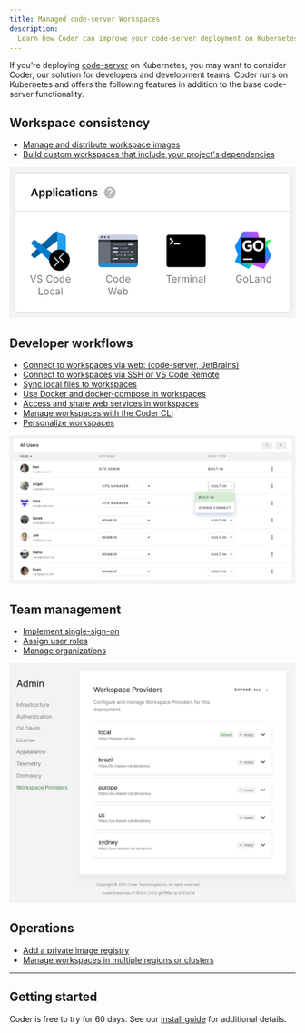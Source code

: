 ```yaml
---
title: Managed code-server Workspaces
description:
  Learn how Coder can improve your code-server deployment on Kubernetes.
---
```


If you're deploying [code-server](https://github.com/cdr/code-server) on
Kubernetes, you may want to consider Coder, our solution for developers and
development teams. Coder runs on Kubernetes and offers the following features in
addition to the base code-server functionality.

## Workspace consistency

- [Manage and distribute workspace images](https://coder.com/docs/images)
- [Build custom workspaces that include your project's dependencies](https://coder.com/docs/images/structure)

![Coder Dashboard](../../assets/guides/deployments/applications.png)

## Developer workflows

- [Connect to workspaces via web: (code-server, JetBrains)](https://coder.com/docs/workspaces/editors#jetbrains-ides-in-the-browser)
- [Connect to workspaces via SSH or VS Code Remote](https://coder.com/docs/workspaces/ssh)
- [Sync local files to workspaces](https://coder.com/docs/cli/file-sync)
- [Use Docker and docker-compose in workspaces](https://coder.com/docs/workspaces/cvms)
- [Access and share web services in workspaces](https://coder.com/docs/workspaces/devurls)
- [Manage workspaces with the Coder CLI](https://coder.com/docs/cli)
- [Personalize workspaces](https://coder.com/docs/workspaces/personalization)

![User management icon](../../assets/guides/deployments/manage-users.png)

## Team management

- [Implement single-sign-on](https://coder.com/docs/admin/access-control#openid-connect)
- [Assign user roles](https://coder.com/docs/admin/access-control/user-roles)
- [Manage organizations](https://coder.com/docs/admin/access-control/organizations)

![Workspace providers](../../assets/admin/workspace-providers-admin.png)

## Operations

- [Add a private image registry](https://coder.com/docs/admin/registries)
- [Manage workspaces in multiple regions or clusters](https://coder.com/docs/admin/workspace-management/workspace-providers)

<hr />

## Getting started

Coder is free to try for 60 days. See our
[install guide](https://coder.com/docs/setup) for additional details.
